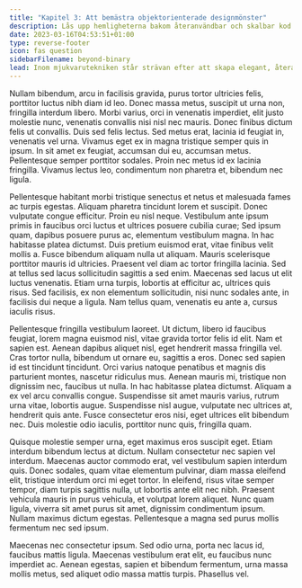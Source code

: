 ```yaml
---
title: "Kapitel 3: Att bemästra objektorienterade designmönster"
description: Lås upp hemligheterna bakom återanvändbar och skalbar kod.
date: 2023-03-16T04:53:51+01:00
type: reverse-footer
icon: fas question
sidebarFilename: beyond-binary
lead: Inom mjukvarutekniken står strävan efter att skapa elegant, återanvändbar och skalbar kod som en tidlös strävan. I det här kapitlet går vi djupt in i principerna och metoderna som ligger till grund för skapandet av motståndskraftiga, anpassningsbara system, och utforskar hur en klok tillämpning av designmönster kan lyfta kod från ren funktionalitet till uthålligt hantverk. Genom insiktsfull analys och praktiska exempel reder vi upp mysterierna med återanvändbar och skalbar kod, och belyser vägen mot mästerskap inom objektorienterad design.
---
```

Nullam bibendum, arcu in facilisis gravida, purus tortor ultricies felis, porttitor luctus nibh diam id leo. Donec massa metus, suscipit ut urna non, fringilla interdum libero. Morbi varius, orci in venenatis imperdiet, elit justo molestie nunc, venenatis convallis nisi nisl nec mauris. Donec finibus dictum felis ut convallis. Duis sed felis lectus. Sed metus erat, lacinia id feugiat in, venenatis vel urna. Vivamus eget ex in magna tristique semper quis in ipsum. In sit amet ex feugiat, accumsan dui eu, accumsan metus. Pellentesque semper porttitor sodales. Proin nec metus id ex lacinia fringilla. Vivamus lectus leo, condimentum non pharetra et, bibendum nec ligula.

Pellentesque habitant morbi tristique senectus et netus et malesuada fames ac turpis egestas. Aliquam pharetra tincidunt lorem et suscipit. Donec vulputate congue efficitur. Proin eu nisl neque. Vestibulum ante ipsum primis in faucibus orci luctus et ultrices posuere cubilia curae; Sed ipsum quam, dapibus posuere purus ac, elementum vestibulum magna. In hac habitasse platea dictumst. Duis pretium euismod erat, vitae finibus velit mollis a. Fusce bibendum aliquam nulla ut aliquam. Mauris scelerisque porttitor mauris id ultricies. Praesent vel diam ac tortor fringilla lacinia. Sed at tellus sed lacus sollicitudin sagittis a sed enim. Maecenas sed lacus ut elit luctus venenatis. Etiam urna turpis, lobortis at efficitur ac, ultrices quis risus. Sed facilisis, ex non elementum sollicitudin, nisi nunc sodales ante, in facilisis dui neque a ligula. Nam tellus quam, venenatis eu ante a, cursus iaculis risus.

Pellentesque fringilla vestibulum laoreet. Ut dictum, libero id faucibus feugiat, lorem magna euismod nisl, vitae gravida tortor felis id elit. Nam et sapien est. Aenean dapibus aliquet nisl, eget hendrerit massa fringilla vel. Cras tortor nulla, bibendum ut ornare eu, sagittis a eros. Donec sed sapien id est tincidunt tincidunt. Orci varius natoque penatibus et magnis dis parturient montes, nascetur ridiculus mus. Aenean mauris mi, tristique non dignissim nec, faucibus ut nulla. In hac habitasse platea dictumst. Aliquam a ex vel arcu convallis congue. Suspendisse sit amet mauris varius, rutrum urna vitae, lobortis augue. Suspendisse nisl augue, vulputate nec ultrices at, hendrerit quis ante. Fusce consectetur eros nisi, eget ultrices elit bibendum nec. Duis molestie odio iaculis, porttitor nunc quis, fringilla quam.

Quisque molestie semper urna, eget maximus eros suscipit eget. Etiam interdum bibendum lectus at dictum. Nullam consectetur nec sapien vel interdum. Maecenas auctor commodo erat, vel vestibulum sapien interdum quis. Donec sodales, quam vitae elementum pulvinar, diam massa eleifend elit, tristique interdum orci mi eget tortor. In eleifend, risus vitae semper tempor, diam turpis sagittis nulla, ut lobortis ante elit nec nibh. Praesent vehicula mauris in purus vehicula, et volutpat lorem aliquet. Nunc quam ligula, viverra sit amet purus sit amet, dignissim condimentum ipsum. Nullam maximus dictum egestas. Pellentesque a magna sed purus mollis fermentum nec sed ipsum.

Maecenas nec consectetur ipsum. Sed odio urna, porta nec lacus id, faucibus mattis ligula. Maecenas vestibulum erat elit, eu faucibus nunc imperdiet ac. Aenean egestas, sapien et bibendum fermentum, urna massa mollis metus, sed aliquet odio massa mattis turpis. Phasellus vel.
